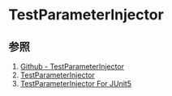 # TestParameterInjector

## 参照

1. [Github - TestParameterInjector](https://github.com/google/TestParameterInjector)
2. [TestParameterInjector](https://mvnrepository.com/artifact/com.google.testparameterinjector/test-parameter-injector)
3. [TestParameterInjector For JUnit5](https://mvnrepository.com/artifact/com.google.testparameterinjector/test-parameter-injector-junit5)
